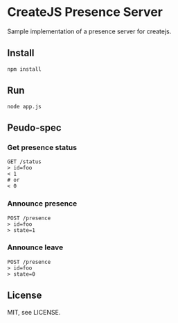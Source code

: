 # CreateJS Presence Server

Sample implementation of a presence server for createjs.

## Install

    npm install

## Run

    node app.js

## Peudo-spec

### Get presence status

    GET /status
    > id=foo
    < 1
    # or
    < 0

### Announce presence

    POST /presence
    > id=foo
    > state=1

### Announce leave

    POST /presence
    > id=foo
    > state=0

## License

MIT, see LICENSE.

